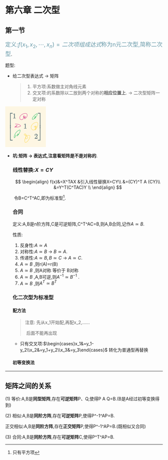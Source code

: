 第六章 二次型
===

## 第一节

<font color=#6799a8 size=4>定义:$f(x_1,x_2,\cdots,x_n)=二次项组成达式$称为n元二次型,简称二次型</font>.

题型:

- 给二次型表达式 -> 矩阵

  > 1. 平方项:系数做主对角线元素
  > 2. 交叉项:的系数除以二放到两个对称的**相应位置上**.
  >    -> 二次型矩阵一定对称

![image-20221207173502605](assets/image-20221207173502605.png)

- **坑:矩阵 -> 表达式,注意看矩阵是不是对称的**.

  ### 线性替换:$X=CY$

  $$
  \begin{align}
  f(x)&=X^TAX  	&引入线性替换X=CY\\
  	&=(CY)^T A (CY)\\
  	&=Y^T(C^TAC)Y	\\
  \end{align}
  $$

  ​	令B=C^T^AC,即为标准型[^1].

  ### 合同

  定义:A,B是n阶方阵,C是可逆矩阵,C^T^AC=B,则A,B合同,记作$A\simeq B$.

  性质:
  
  1. 反身性:$A\simeq A$
  2. 对称性:$A\simeq B$  -> $B\simeq A$.
  3. 传递性:$A \simeq B,B\simeq C$ -> $A\simeq C$.
  4. $A\simeq B$ ,则r(A)=r(B)
  5. $A\simeq B$ ,则A对称 等价于 B对称
  6. $A\simeq B$ ,A,B可逆,则$A^{-1}\simeq B^{-1}$ .
  7. $A\simeq B$ ,则$A^T\simeq B^T$ 
  
  ### 化二次型为标准型
  
  #### 	配方法
  
  > 注意: 先从x_1开始配,再配x_2,……
  >
  > ​	  后面不能再出现
  
  - 只有交叉项:$\begin{cases}x_1&=y_1-y_2\\x_2&=y_1+y_2\\x_3&=y_3\end{cases}$ 转化为普通型再替换
  
  #### 	初等变换法
  
  

---

## 矩阵之间的关系

(1) 等价:A,B是**同型矩阵**,存在**可逆矩阵**P、Q,使得P A Q=B.(B是A经过初等变换得到)

(2) 相似:A,B是**同阶方阵**,存在**可逆矩阵**P,使得P^-1^AP=B.

 正交相似:A,B是**同阶方阵**,存在**正交矩阵**P,使得P^-1^AP=B.(既相似又合同)

(3) 合同:A,B是**同阶方阵**,存在**可逆矩阵**C,使得P^T^AP=B.



[^1]: 只有平方项
